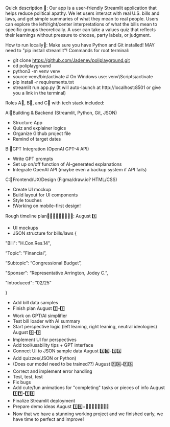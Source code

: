 Quick description 💼:
Our app is a user-friendly Streamlit application that helps reduce political apathy. We let users interact with real U.S. bills and laws, and get simple summaries of what they mean to real people. Users can explore the left/right/center interpretations of what the bills mean to specific groups theoretically. A user can take a values quiz that reflects their learnings without pressure to choose, party labels, or judgment.

How to run locally👟:
Make sure you have Python and Git installed! MAY need to "pip install streamlit"!
Commands for root terminal:
- git clone https://github.com/Jadenev/poliplayground.git
- cd poliplayground
- python3 -m venv venv
- source venv/bin/activate  # On Windows use: venv\Scripts\activate
- pip install -r requirements.txt
- streamlit run app.py
(It will auto-launch at http://localhost:8501 or give you a link in the terminal)

Roles A🎒, B🥼, and C💍 with tech stack included:

A:🎒Building & Backend (Streamlit, Python, Git, JSON)
- Structure App
- Quiz and explainer logics
- Organize Github project file
- Remind of target dates

B:🥼GPT Integration (OpenAI GPT-4 API)
- Write GPT prompts
- Set up on/off function of AI-generated explanations
- Integrate OpenAI API (maybe even a backup system if API fails)
  
C:💍Frontend/UX/Design (Figma/draw.io? HTML/CSS)
- Create UI mockup
- Build layout for UI components
- Style touches
- !Working on mobile-first design!

Rough timeline plan👩🏽‍💻👩🏼‍💻👨🏽‍💻:
August 1️⃣ 
- UI mockups
- JSON structure for bills/laws
{

"Bill": "H.Con.Res.14",

“Topic”: ”Financial”,

“Subtopic”: “Congressional Budget”,

"Sponser": “Representative Arrington, Jodey C.”,

"Introduced": “02/25”

}
 
- Add bill data samples
- Finish plan
August 2️⃣-5️⃣
- Work on GPT/AI simplifier
- Test bill loader with AI summary
- Start perspective logic (left leaning, right leaning, neutral ideologies)
August 6️⃣-9️⃣
- Implement UI for perspectives
- Add tool/usability tips + GPT interface
- Connect UI to JSON sample data
August 1️⃣0️⃣-1️⃣3️⃣
- Add quizzes(JSON or Python)
- (Does our model need to be trained??)
August 1️⃣4️⃣-1️⃣6️⃣
- Correct and implement error handling
- Test, test, test
- Fix bugs
- Add cute/fun animations for "completing" tasks or pieces of info
August 1️⃣7️⃣-1️⃣8️⃣
- Finalize Streamlit deployment
- Prepare demo ideas
August 1️⃣9️⃣+⛹🏽‍♀️🤾🏽🧗🏼‍♀️
- Now that we have a stunning working project and we finished early, we have time to perfect and improve! 
